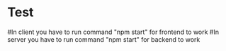 # Test
#In client you have to run command "npm start" for frontend to work
#In server you have to run command "npm start" for backend to work
